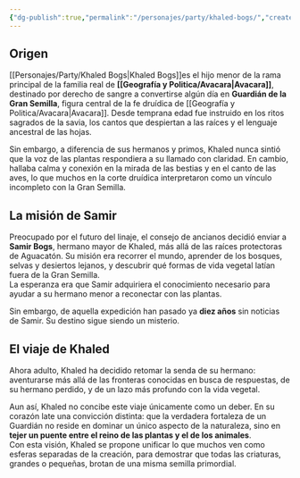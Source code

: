 ```yaml
---
{"dg-publish":true,"permalink":"/personajes/party/khaled-bogs/","created":"2025-08-24T18:28:32.910-06:00","updated":"2025-08-24T18:41:08.000-06:00"}
---
```


## Origen

[[Personajes/Party/Khaled Bogs\|Khaled Bogs]]es el hijo menor de la rama principal de la familia real de **[[Geografía y Politica/Avacara\|Avacara]]**, destinado por derecho de sangre a convertirse algún día en **Guardián de la Gran Semilla**, figura central de la fe druídica de [[Geografía y Politica/Avacara\|Avacara]]. Desde temprana edad fue instruido en los ritos sagrados de la savia, los cantos que despiertan a las raíces y el lenguaje ancestral de las hojas.

Sin embargo, a diferencia de sus hermanos y primos, Khaled nunca sintió que la voz de las plantas respondiera a su llamado con claridad. En cambio, hallaba calma y conexión en la mirada de las bestias y en el canto de las aves, lo que muchos en la corte druídica interpretaron como un vínculo incompleto con la Gran Semilla.

## La misión de Samir

Preocupado por el futuro del linaje, el consejo de ancianos decidió enviar a **Samir Bogs**, hermano mayor de Khaled, más allá de las raíces protectoras de Aguacatón. Su misión era recorrer el mundo, aprender de los bosques, selvas y desiertos lejanos, y descubrir qué formas de vida vegetal latían fuera de la Gran Semilla.  
La esperanza era que Samir adquiriera el conocimiento necesario para ayudar a su hermano menor a reconectar con las plantas.

Sin embargo, de aquella expedición han pasado ya **diez años** sin noticias de Samir. Su destino sigue siendo un misterio.

## El viaje de Khaled

Ahora adulto, Khaled ha decidido retomar la senda de su hermano: aventurarse más allá de las fronteras conocidas en busca de respuestas, de su hermano perdido, y de un lazo más profundo con la vida vegetal.

Aun así, Khaled no concibe este viaje únicamente como un deber. En su corazón late una convicción distinta: que la verdadera fortaleza de un Guardián no reside en dominar un único aspecto de la naturaleza, sino en **tejer un puente entre el reino de las plantas y el de los animales**.  
Con esta visión, Khaled se propone unificar lo que muchos ven como esferas separadas de la creación, para demostrar que todas las criaturas, grandes o pequeñas, brotan de una misma semilla primordial.